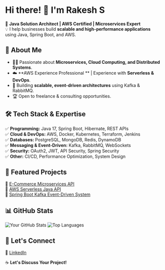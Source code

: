 # Hi there! 👋 I'm Rakesh S

🚀 **Java Solution Architect | AWS Certified | Microservices Expert**  
💡 I help businesses build **scalable and high-performance applications** using Java, Spring Boot, and AWS.  

## 🔹 About Me
- 👨‍💻 Passionate about **Microservices, Cloud Computing, and Distributed Systems**.
- ☁️ **AWS Experience Professional ** | Experience with **Serverless & DevOps**.
- 🎯 Building **scalable, event-driven architectures** using Kafka & RabbitMQ.
- 🏆 Open to freelance & consulting opportunities.

## 🛠️ Tech Stack & Expertise
✅ **Programming:** Java 17, Spring Boot, Hibernate, REST APIs  
✅ **Cloud & DevOps:** AWS, Docker, Kubernetes, Terraform, Jenkins  
✅ **Databases:** PostgreSQL, MongoDB, Redis, DynamoDB  
✅ **Messaging & Event-Driven:** Kafka, RabbitMQ, WebSockets  
✅ **Security:** OAuth2, JWT, API Security, Spring Security  
✅ **Other:** CI/CD, Performance Optimization, System Design  

## 📌 Featured Projects
🌟 [E-Commerce Microservices API](https://github.com/yourusername/ecommerce-microservices-api)  
🌟 [AWS Serverless Java API](https://github.com/yourusername/aws-serverless-java-api)  
🌟 [Spring Boot Kafka Event-Driven System](https://github.com/yourusername/springboot-kafka-event-driven)  

## 📊 GitHub Stats
![Your GitHub Stats](https://github-readme-stats.vercel.app/api?username=yourusername&show_icons=true&theme=radical)
![Top Languages](https://github-readme-stats.vercel.app/api/top-langs/?username=yourusername&layout=compact&theme=radical)

## 🚀 Let's Connect
🔗 [LinkedIn](https://www.linkedin.com/in/rakeshksinha1/)  

☕ **Let's Discuss Your Project!**  
<!---
rakeshs220382/rakeshs220382 is a ✨ special ✨ repository because its `README.md` (this file) appears on your GitHub profile.
You can click the Preview link to take a look at your changes.
--->
